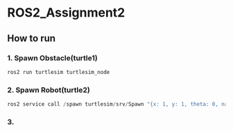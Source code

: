 # ROS2_Assignment2

## How to run
### 1. Spawn Obstacle(turtle1)
```python
ros2 run turtlesim turtlesim_node
```

### 2. Spawn Robot(turtle2)
```python
ros2 service call /spawn turtlesim/srv/Spawn "{x: 1, y: 1, theta: 0, name: 'turtle2'}"
```

### 3.
